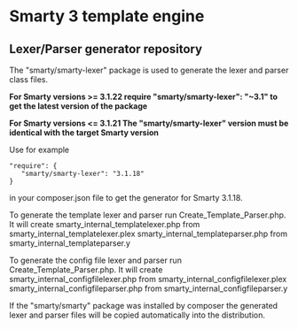 # Smarty 3 template engine
## Lexer/Parser generator repository

The "smarty/smarty-lexer" package is used to generate the lexer and parser class files.


**For Smarty versions >= 3.1.22 require "smarty/smarty-lexer": "~3.1" to get the latest version of the package**


**For Smarty versions <= 3.1.21 The "smarty/smarty-lexer" version must be identical with the target Smarty version**

Use for example 

	"require": {
	   "smarty/smarty-lexer": "3.1.18"
	}

in your composer.json file to get the generator for Smarty 3.1.18.



To generate the template lexer and parser run Create_Template_Parser.php.
It will create
   smarty_internal_templatelexer.php from smarty_internal_templatelexer.plex
   smarty_internal_templateparser.php from smarty_internal_templateparser.y

To generate the config file lexer and parser run Create_Template_Parser.php.
It will create
   smarty_internal_configfilelexer.php from smarty_internal_configfilelexer.plex
   smarty_internal_configfileparser.php from smarty_internal_configfileparser.y
   
If the "smarty/smarty" package was installed by composer the generated lexer and parser files will be copied
automatically into the distribution.
   